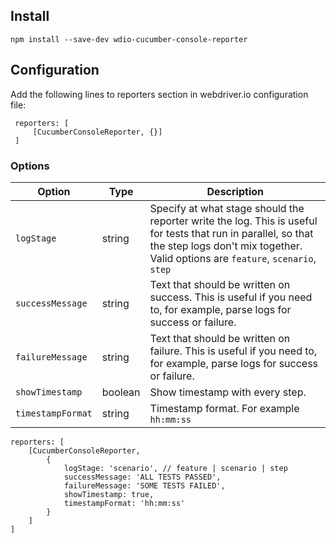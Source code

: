 ## Install

```
npm install --save-dev wdio-cucumber-console-reporter
```

## Configuration

Add the following lines to reporters section in webdriver.io configuration file:
 
```
 reporters: [
     [CucumberConsoleReporter, {}]
 ]
```

### Options

| **Option**        | **Type** | **Description**                                                                                                                                                                                   |
| ----------------- | -------- | ------------------------------------------------------------------------------------------------------------------------------------------------------------------------------------------------- |
| `logStage`        | string   | Specify at what stage should the reporter write the log. This is useful for tests that run in parallel, so that the step logs don't mix together. Valid options are `feature`, `scenario`, `step` |
| `successMessage`  | string   | Text that should be written on success. This is useful if you need to, for example, parse logs for success or failure.                                                                            |
| `failureMessage`  | string   | Text that should be written on failure. This is useful if you need to, for example, parse logs for success or failure.                                                                            |
| `showTimestamp`   | boolean  | Show timestamp with every step.                                                                                                                                                                   |
| `timestampFormat` | string   | Timestamp format. For example `hh:mm:ss`                                                                                                                                                          |

```
reporters: [
    [CucumberConsoleReporter,
        {
            logStage: 'scenario', // feature | scenario | step
            successMessage: 'ALL TESTS PASSED',
            failureMessage: 'SOME TESTS FAILED',
            showTimestamp: true,
            timestampFormat: 'hh:mm:ss'
        }
    ]
]
```
